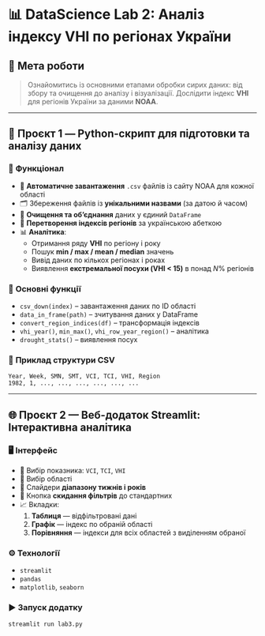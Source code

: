 # 📊 **DataScience Lab 2: Аналіз індексу VHI по регіонах України**

## 🎯 **Мета роботи**
> Ознайомитись із основними етапами обробки сирих даних: від збору та очищення до аналізу і візуалізації. Дослідити індекс **VHI** для регіонів України за даними **NOAA**.

---

## 📁 **Проєкт 1 — Python-скрипт для підготовки та аналізу даних**

### 🔧 **Функціонал**
- 🔽 **Автоматичне завантаження** `.csv` файлів із сайту NOAA для кожної області
- 🗂 Збереження файлів із **унікальними назвами** (за датою й часом)
- 🧹 **Очищення та об’єднання** даних у єдиний `DataFrame`
- 🔢 **Перетворення індексів регіонів** за українською абеткою
- 📊 **Аналітика**:
  - Отримання ряду **VHI** по регіону і року
  - Пошук **min / max / mean / median** значень
  - Вивід даних по кількох регіонах і роках
  - Виявлення **екстремальної посухи (VHI < 15)** в понад _N_% регіонів

### 🧠 **Основні функції**
- `csv_down(index)` – завантаження даних по ID області
- `data_in_frame(path)` – зчитування даних у DataFrame
- `convert_region_indices(df)` – трансформація індексів
- `vhi_year()`, `min_max()`, `vhi_row_year_region()` – аналітика
- `drought_stats()` – виявлення посух

### 📂 **Приклад структури CSV**
```
Year, Week, SMN, SMT, VCI, TCI, VHI, Region
1982, 1, ..., ..., ..., ..., ..., ...
```

---

## 🌐 **Проєкт 2 — Веб-додаток Streamlit: Інтерактивна аналітика**

### 🖥 **Інтерфейс**
- 🔘 Вибір показника: `VCI`, `TCI`, `VHI`
- 📍 Вибір області
- 📅 Слайдери **діапазону тижнів і років**
- 🔁 Кнопка **скидання фільтрів** до стандартних
- 📈 Вкладки:
  1. **Таблиця** — відфільтровані дані
  2. **Графік** — індекс по обраній області
  3. **Порівняння** — індекси для всіх областей з виділенням обраної

### ⚙️ **Технології**
- `streamlit`
- `pandas`
- `matplotlib`, `seaborn`

### ▶️ **Запуск додатку**
```bash
streamlit run lab3.py
```


